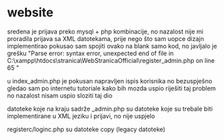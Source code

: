 # website
sredena je prijava preko mysql + php kombinacije,
no nazalost nije mi proradila prijava sa XML datotekama, prije nego što sam uopce dizajn implementirao
pokusao sam spojiti ovako na blank samo kod, no javljalo 
je grešku "Parse error: syntax error, unexpected end of file in C:\xampp\htdocs\stranica\WebStranicaOfficial\register_admin.php on line 65 "

u index_admin.php je pokusan napravljen ispis korisnika no bezuspješno
gledao sam po internetu tutoriale kako bih mozda uspio riješiti taj problem no nazalost nisam uspio sloziti taj dio

datoteke koje na kraju sadrže _admin.php su datoteke koje su trebale biti implementirane u XML jeziku i prijavi, no nije uspjelo

registerc/loginc.php su datoteke copy (legacy datoteke)
